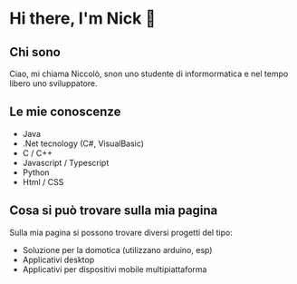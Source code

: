 # Hi there, I'm Nick 👋  
## Chi sono
Ciao, mi chiama Niccolò, snon uno studente di informormatica e nel tempo libero uno sviluppatore.

## Le mie conoscenze
- Java 
- .Net tecnology (C#, VisualBasic)
- C / C++
- Javascript / Typescript
- Python
- Html / CSS

## Cosa si può trovare sulla mia pagina
Sulla mia pagina si possono trovare diversi progetti del tipo:
-  Soluzione per la domotica (utilizzano arduino, esp)
- Applicativi desktop
- Applicativi per dispositivi mobile multipiattaforma

